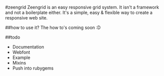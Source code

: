 #zeengrid
Zeengrid is an easy responsive grid system. It isn't a framework and not a boilerplate either. It's a simple, easy & flexible way to create a responsive web site.

##how to use it?
The how to's coming soon :D

##todo
* Documentation
* Webfont
* Example
* Mixins
* Push into rubygems


